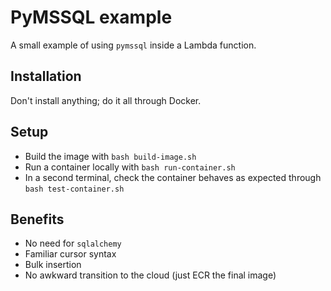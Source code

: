 # PyMSSQL example

A small example of using `pymssql` inside a Lambda function.

## Installation

Don't install anything; do it all through Docker.

## Setup

- Build the image with `bash build-image.sh`
- Run a container locally with `bash run-container.sh`
- In a second terminal, check the container behaves as expected through `bash test-container.sh`

## Benefits

- No need for `sqlalchemy`
- Familiar cursor syntax
- Bulk insertion
- No awkward transition to the cloud (just ECR the final image)
  